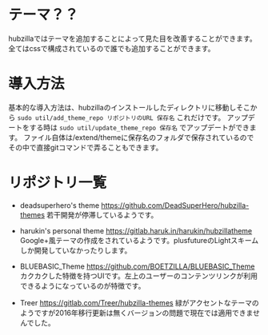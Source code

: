 <!-- TITLE: Theme -->
<!-- SUBTITLE: テーマリポジトリの紹介 -->


# テーマ？？
hubzillaではテーマを追加することによって見た目を改善することができます。
全てはcssで構成されているので誰でも追加することができます。
# 導入方法
基本的な導入方法は、hubzillaのインストールしたディレクトリに移動しそこから
`sudo util/add_theme_repo リポジトリのURL 保存名`
これだけです。
アップデートをする時は
`sudo util/update_theme_repo 保存名`
でアップデートができます。
ファイル自体は/extend/themeに保存名のフォルダで保存されているのでその中で直接gitコマンドで弄ることもできます。
# リポジトリ一覧
* deadsuperhero's theme
https://github.com/DeadSuperHero/hubzilla-themes
若干開発が停滞しているようです。

* harukin's personal theme
https://gitlab.haruk.in/harukin/hubzillatheme
Google+風テーマの作成をされているようです。plusfutureのLightスキームしか開発していなかったりします。

* BLUEBASIC_Theme
https://github.com/BOETZILLA/BLUEBASIC_Theme
カクカクした特徴を持つUIです。左上のユーザーのコンテンツリンクが利用できるようになっているのが特徴です。

* Treer
https://gitlab.com/Treer/hubzilla-themes
緑がアクセントなテーマのようですが2016年移行更新は無くバージョンの問題で現在では適用できませんでした。

